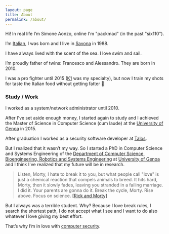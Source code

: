 ```yaml
---
layout: page
title: About
permalink: /about/
---
```


Hi! In real life I’m Simone Aonzo, online I'm "packmad" (in the past "six110").

I’m [Italian](https://en.wikipedia.org/wiki/Italy), I was born and I live in [Savona](https://en.wikipedia.org/wiki/Savona) in 1988.

I have always lived with the scent of the sea. I love swim and sail.

I’m proudly father of twins: Francesco and Alessandro. They are born in 2010.

I was a pro fighter until 2015 ([K1](https://en.wikipedia.org/wiki/K-1) was my specialty), but now I train my shots for taste the Italian food without getting fatter 🙂

### Study / Work
I worked as a system/network administrator until 2010.

After I've set aside enough money, I started again to study and I achieved the Master of Science in Computer Science (cum laude) at the [University of Genoa](https://en.wikipedia.org/wiki/University_of_Genoa) in 2015.

After graduation I worked as a security software developer at [Talos](https://talos-sec.com/).

But I realized that it wasn’t my way.
So I started a PhD in Computer Science and Systems Engineering of the [Department of Computer Science, Bioengineering, Robotics and Systems Engineering](http://www.dibris.unige.it/) at [University of Genoa](https://en.wikipedia.org/wiki/University_of_Genoa) and I think I've realized that my future will be in research.

> Listen, Morty, I hate to break it to you, but what people call "love" is just a chemical reaction that compels animals to breed. It hits hard, Morty, then it slowly fades, leaving you stranded in a failing marriage. I did it. Your parents are gonna do it. Break the cycle, Morty. Rise above. Focus on science.
> [[Rick and Morty]](https://en.wikipedia.org/wiki/Rick_and_Morty)

But I always was a terrible student. Why?
Because I love break rules, I search the shortest path, I do not accept what I see and I want to do also whatever I love giving my best effort.

That’s why I’m in love with [computer security](https://en.wikipedia.org/wiki/Computer_security).
